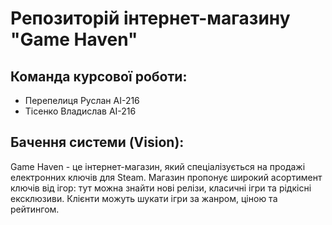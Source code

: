 # Репозиторій інтернет-магазину "Game Haven"
## Команда курсової роботи:
- Перепелиця Руслан АІ-216
- Тісенко Владислав АІ-216
## Бачення системи (Vision):
Game Haven - це інтернет-магазин, який спеціалізується на продажі електронних ключів для Steam. Магазин пропонує широкий асортимент ключів від ігор: тут можна знайти нові релізи, класичні ігри та рідкісні ексклюзиви. Клієнти можуть шукати ігри за жанром, ціною та рейтингом.
